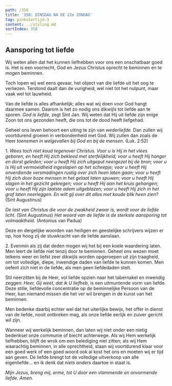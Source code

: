 ```yaml
---
path: /358
title: '358: DINSDAG NA DE 22e ZONDAG'
tag: pinkstertijd-3
content: ../styling.md
sortIndex: 358
---
```


## Aansporing tot liefde

Wij weten allen dat het kunnen liefhebben voor ons een onschatbaar goed is. Het is een voorrecht, God en Jezus Christus oprecht te beminnen en te _mogen_ beminnen.

Toch lopen wij wel eens gevaar, het object van die liefde uit het oog te verliezen. Terstond daalt dan de vurigheid, wel niet tot het nulpunt, maar vaak wel tot lauwheid.

Van de liefde is alles afhankelijk; alles wat wij doen voor God hangt daarmee samen. Daarom is het zo nodig ons dikwijls tot liefde aan te sporen. _God is liefde,_ zegt Sint Jan. Wij weten dat Hij uit liefde zijn enige Zoon tot ons gezonden heeft, die ons tot de dood heeft liefgehad.

Geheel ons leven behoort een uiting te zijn van _wederliefde_. Dan zullen wij voortdurend groeien in verbondenheid met God. Wij zullen dan zoals de Heer _toenemen in welgevallen bij God en bij de mensen_. (Luk. 2:52)

1\. _Wees toch niet koud tegenover Christus. Voor u is Hij in het vlees geboren, en heeft Hij zich bekleed met sterfelijkheid; voor u heeft Hij honger en dorst geleden; voor u heeft Hij zich uitgeput neergezet bij de bron; voor u is Hij uit vermoeidheid ingeslapen op het scheepje; voor u heeft Hij onverdiende versmadingen rustig over zich heen laten gaan; voor u heeft Hij zich door boze mensen in het gelaat laten spuwen; voor u heeft Hij slagen in het gezicht gekregen; voor u heeft Hij aan het kruis gehangen; voor u heeft Hij zijn laatste adem uitgeblazen; voor u heeft Hij zich in het graf laten neerleggen. En wilt gij over dit alles met koude blik heen zien?_ (Sint Augustinus)

_De last van Christus die voor de zwakheid zwaar is, wordt voor de liefde licht._ (Sint Augustinus) _Het woord van de liefde is de sterkste aansporing tot volmaaktheid._ (Antonius van Padua)

Deze en dergelijke woorden van heiligen en geestelijke schrijvers wijzen er op, hoe hoog zij de stuwkracht van de liefde aanslaan.

2\. Evenmin als zij dat deden mogen wij het bij een koele waardering laten. Men leert de liefde niet tenzij door te beminnen. Geheel ons wezen moet telkens weer en liefst zeer dikwijls worden opgeroepen uit zijn traagheid, om tot volledige, diepe, inwendige daden van liefde te kunnen komen. Men oefent zich niet in de liefde, als men geen liefdedaden stelt.

Stil neerzitten bij de Heer, vol liefde opzien naar het tabernakel en inwendig zeggen: _Heer, Gij weet, dat ik U liefheb_, is een uitmuntende vorm van liefde. Deze stille, liefdevolle concentratie op de beminnelijke Persoon van de Heer, kan niemand missen die het ver wil brengen in de kunst van het beminnen.

Men bedenke daarbij echter wel dat het uiterlijke bewijs, het offer in dienst van de liefde, nooit ontbreken mag, als onze liefde eerlijk en zuiver gericht wil zijn.

Wanneer wij werkelijk beminnen, dan laten wij niet onder een nietig bedenksel onze communie of biecht achterwege. Als wij Hem werkelijk liefhebben, blijft de wrok om een belediging niet zitten; als wij Hem waarachtig beminnen, in alle oprechtheid, staan wij voortdurend klaar voor een goed werk of een goed woord ook al kost het ons en moeten wij er tijd aan geven. De liefde brengt tot de volledige uitverkoop van alle eigenliefde... en ik denk dat _niets anders_ daartoe in staat is.

_Mijn Jezus, breng mij, arme, tot U door een vlammende en onvormende liefde. Amen._
